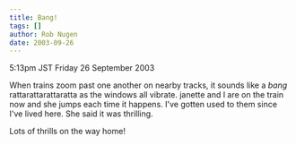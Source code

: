 ```yaml
---
title: Bang!
tags: []
author: Rob Nugen
date: 2003-09-26
---
```


<p class=date>5:13pm JST Friday 26 September 2003</p>

<p>When trains zoom past one another on nearby tracks, it sounds like
a <em>bang</em> rattarattarattaratta as the windows all vibrate.
janette and I are on the train now and she jumps each time it happens.
I've gotten used to them since I've lived here.  She said it was
thrilling.</p>

<p>Lots of thrills on the way home!</p>

